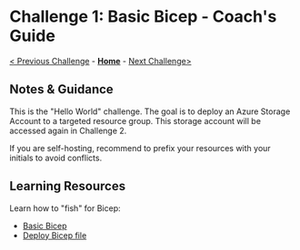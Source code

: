 # Challenge 1: Basic Bicep - Coach's Guide

[< Previous Challenge](./Solution-00.md) - **[Home](./README.md)** - [Next Challenge>](./Solution-02.md)

## Notes & Guidance

This is the "Hello World" challenge.  The goal is to deploy an Azure Storage Account to a targeted resource group.  This storage account will be accessed again in Challenge 2.

If you are self-hosting, recommend to prefix your resources with your initials to avoid conflicts.

## Learning Resources

Learn how to "fish" for Bicep:
- [Basic Bicep](https://github.com/Azure/bicep)
- [Deploy Bicep file](https://learn.microsoft.com/en-us/azure/azure-resource-manager/bicep/deploy-vscode)